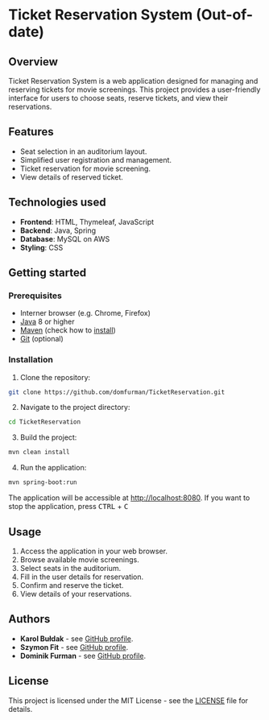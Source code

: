 # Ticket Reservation System (Out-of-date)

## Overview
Ticket Reservation System is a web application designed for managing and reserving tickets for movie screenings. This project provides a user-friendly interface for users to choose seats, reserve tickets, and view their reservations.
## Features
* Seat selection in an auditorium layout.
* Simplified user registration and management.
* Ticket reservation for movie screening.
* View details of reserved ticket.

## Technologies used
* **Frontend**: HTML, Thymeleaf, JavaScript
* **Backend**: Java, Spring
* **Database**: MySQL on AWS
* **Styling**: CSS

## Getting started
### Prerequisites
* Interner browser (e.g. Chrome, Firefox)
* [Java](https://www.java.com/download/ie_manual.jsp) 8 or higher
* [Maven](https://maven.apache.org/download.cgi) (check how to [install](https://mkyong.com/maven/how-to-install-maven-in-windows/))
* [Git](https://www.git-scm.com/downloads) (optional)
### Installation
1. Clone the repository:
```bash
git clone https://github.com/domfurman/TicketReservation.git
```
2. Navigate to the project directory:
```bash
cd TicketReservation
```
3. Build the project:
```bash
mvn clean install
```
4. Run the application:
```bash
mvn spring-boot:run
```
The application will be accessible at [http://localhost:8080](http://localhost:8080).
If you want to stop the application, press <kbd>CTRL</kbd> + <kbd>C</kbd>

## Usage
1. Access the application in your web browser.
2. Browse available movie screenings.
3. Select seats in the auditorium.
4. Fill in the user details for reservation.
5. Confirm and reserve the ticket.
6. View details of your reservations.

## Authors
* **Karol Bułdak** - see [GitHub profile](https://github.com/karlbuldak).
* **Szymon Fit** - see [GitHub profile](https://github.com/SzymonFit).
* **Dominik Furman** - see [GitHub profile](https://github.com/domfurman).

## License
This project is licensed under the MIT License - see the [LICENSE](https://opensource.org/license/mit/) file for details.
